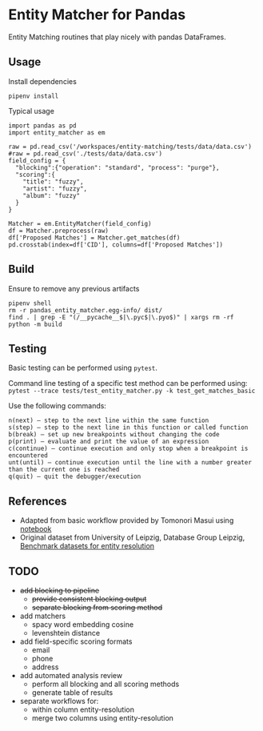 # Entity Matcher for Pandas

Entity Matching routines that play nicely with pandas DataFrames.


## Usage

Install dependencies

```
pipenv install
```

Typical usage

```
import pandas as pd
import entity_matcher as em

raw = pd.read_csv('/workspaces/entity-matching/tests/data/data.csv')
#raw = pd.read_csv('./tests/data/data.csv')
field_config = {
  "blocking":{"operation": "standard", "process": "purge"},
  "scoring":{
    "title": "fuzzy",
    "artist": "fuzzy",
    "album": "fuzzy"
  }
}

Matcher = em.EntityMatcher(field_config)
df = Matcher.preprocess(raw)
df['Proposed Matches'] = Matcher.get_matches(df)
pd.crosstab(index=df['CID'], columns=df['Proposed Matches'])
```


## Build

Ensure to remove any previous artifacts

```
pipenv shell
rm -r pandas_entity_matcher.egg-info/ dist/
find . | grep -E "(/__pycache__$|\.pyc$|\.pyo$)" | xargs rm -rf
python -m build
```


## Testing

Basic testing can be performed using `pytest`.

Command line testing of a specific test method can be performed using: `pytest --trace tests/test_entity_matcher.py -k test_get_matches_basic`

Use the following commands:

    n(next) – step to the next line within the same function
    s(step) – step to the next line in this function or called function
    b(break) – set up new breakpoints without changing the code
    p(print) – evaluate and print the value of an expression
    c(continue) – continue execution and only stop when a breakpoint is encountered
    unt(until) – continue execution until the line with a number greater than the current one is reached
    q(quit) – quit the debugger/execution


## References

* Adapted from basic workflow provided by Tomonori Masui using [notebook](https://github.com/tomonori-masui/entity-resolution/blob/main/entity_resolution_implementations.ipynb)
* Original dataset from University of Leipzig, Database Group Leipzig, [Benchmark datasets for entity resolution](https://dbs.uni-leipzig.de/research/projects/object_matching/benchmark_datasets_for_entity_resolution)


## TODO

* ~~add blocking to pipeline~~
  - ~~provide consistent blocking output~~
  - ~~separate blocking from scoring method~~
* add matchers
  - spacy word embedding cosine
  - levenshtein distance
* add field-specific scoring formats
  - email
  - phone
  - address
* add automated analysis review
  - perform all blocking and all scoring methods
  - generate table of results
* separate workflows for: 
  - within column entity-resolution
  - merge two columns using entity-resolution